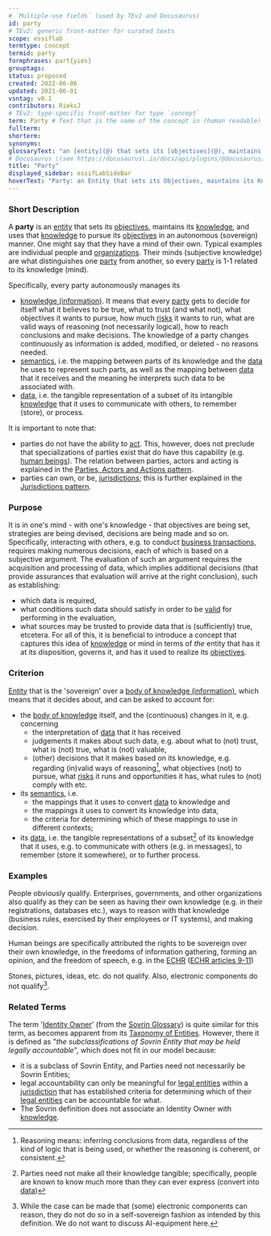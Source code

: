 ```yaml
---
# `Multiple-use fields` (used by TEv2 and Docusaurus)
id: party
# TEv2: generic front-matter for curated texts
scope: essiflab
termtype: concept
termid: party
formphrases: part{yies}
grouptags:
status: proposed
created: 2022-06-06
updated: 2021-06-01
vsntag: v0.1
contributors: RieksJ
# TEv2: type-specific front-matter for type `concept`
term: Party # Text that is the name of the concept in (human readable) texts.
fullterm:
shorterm:
synonyms:
glossaryText: "an [entity](@) that sets its [objectives](@), maintains its [knowledge](@), and uses that [knowledge](@) to pursue its [objectives](@) in an autonomous (sovereign) manner. Humans and [organizations](@) are the typical examples."
# Docusaurus \(see https://docusaurus\.io/docs/api/plugins/@docusaurus/plugin-content-docs#markdown-front-matter\):
title: "Party"
displayed_sidebar: essifLabSideBar
hoverText: "Party: an Entity that sets its Objectives, maintains its Knowledge, and uses that Knowledge to pursue its Objectives in an autonomous (sovereign) manner. Humans and Organizations are the typical examples."
---
```


### Short Description
A **party** is an [entity](@) that sets its [objectives](@), maintains its [knowledge](@), and uses that [knowledge](@) to pursue its [objectives](@) in an autonomous (sovereign) manner. One might say that they have a mind of their own. Typical examples are individual people and [organizations](@). Their minds (subjective knowledge) are what distinguishes one [party](@) from another, so every [party](@) is 1-1 related to its knowledge (mind).

Specifically, every party autonomously manages its
- [knowledge (information)](@). It means that every [party](@) gets to decide for itself what it believes to be true, what to trust (and what not), what objectives it wants to pursue, how much [risks](@) it wants to run, what are valid ways of reasoning (not necessarily logical), how to reach conclusions and make decisions. The knowledge of a party changes continuously as information is added, modified, or deleted - no reasons needed.
- [semantics](@), i.e. the mapping between parts of its knowledge and the [data](@) he uses to represent such parts, as well as the mapping between [data](@) that it receives and the meaning he interprets such data to be associated with.
- [data](@), i.e. the tangible representation of a subset of its intangible [knowledge](@) that it uses to communicate with others, to remember (store), or process.

It is important to note that:
- parties do not have the ability to [act](@). This, however, does not preclude that specializations of parties exist that do have this capability (e.g. [human beings](@)). The relation between parties, actors and acting is explained in the [Parties, Actors and Actions pattern](pattern-party-actor-action@).
- parties can own, or be, [jurisdictions](@); this is further explained in the [Jurisdictions pattern](pattern-jurisdiction@).

### Purpose
It is in one's mind - with one's knowledge - that objectives are being set, strategies are being devised, decisions are being made and so on. Specifically, interacting with others, e.g. to conduct [business transactions](@), requires making numerous decisions, each of which is based on a subjective argument. The evaluation of such an argument requires the acquisition and processing of data, which implies additional decisions (that provide assurances that evaluation will arrive at the right conclusion), such as establishing:
- which data is required,
- what conditions such data should satisfy in order to be [valid](@) for performing in the evaluation,
- what sources may be trusted to provide data that is (sufficiently) true,
etcetera. For all of this, it is beneficial to introduce a concept that captures this idea of [knowledge](@) or mind in terms of _the_ entity that has it at its disposition, governs it, and has it used to realize its [objectives](@).

### Criterion
[Entity](@) that is the 'sovereign' over a [body of knowledge (information)](@), which means that it decides about, and can be asked to account for:
- the [body of knowledge](@) itself, and the (continuous) changes in it, e.g. concerning
  - the interpretation of [data](@) that it has received
  - judgements it makes about such data, e.g. about what to (not) trust, what is (not) true, what is (not) valuable,
  - (other) decisions that it makes based on its knowledge, e.g. regarding (in)valid ways of reasoning[^1], what objectives (not) to pursue, what [risks](@) it runs and opportunities it has, what rules to (not) comply with etc.
- its [semantics](@), i.e.
  - the mappings that it uses to convert [data](@) to knowledge and
  - the mappings it uses to convert its knowledge into data,
  - the criteria for determining which of these mappings to use in different contexts;
- its [data](@), i.e. the tangible representations of a subset[^2] of its knowledge that it uses, e.g. to communicate with others (e.g. in messages), to remember (store it somewhere), or to further process.

### Examples
People obviously qualify. Enterprises, governments, and other organizations also qualify as they can be seen as having their own knowledge (e.g. in their registrations, databases etc.), ways to reason with that knowledge (business rules, exercised by their employees or IT systems), and making decision.

Human beings are specifically attributed the rights to be sovereign over their own knowledge, in the freedoms of information gathering, forming an opinion, and the freedom of speech, e.g. in the [ECHR](https://www.echr.coe.int "European Convention of Human Rights") ([ECHR articles 9-11](https://www.echr.coe.int/Documents/Convention_ENG.pdf))

Stones, pictures, ideas, etc. do not qualify. Also, electronic components do not qualify[^3].

### Related Terms
The term '[Identity Owner](https://docs.google.com/document/d/1gfIz5TT0cNp2kxGMLFXr19x1uoZsruUe_0glHst2fZ8/edit#heading=h.2e5lma3u6c9g)' (from the [Sovrin Glossary](https://sovrin.org/library/glossary/)) is quite similar for this term, as becomes apparent from its [Taxonomy of Entities](https://docs.google.com/document/d/1gfIz5TT0cNp2kxGMLFXr19x1uoZsruUe_0glHst2fZ8/edit#heading=h.mq7pzglc1j96). However, there it is defined as "_the subclassifications of Sovrin Entity that may be held legally accountable_", which does not fit in our model because:
- it is a subclass of Sovrin Entity, and Parties need not necessarily be Sovrin Entities;
- legal accountability can only be meaningful for [legal entities](@) within a [jurisdiction](@) that has established criteria for determining which of their [legal entities](@) can be accountable for what.
- The Sovrin definition does not associate an Identity Owner with [knowledge](@).


[^1]: Reasoning means: inferring conclusions from data, regardless of the kind of logic that is being used, or whether the reasoning is coherent, or consistent.

[^2]: Parties need not make all their knowledge tangible; specifically, people are known to know much more than they can ever express (convert into [data](@))

[^3]: While the case can be made that (some) electronic components can reason, they do not do so in a self-sovereign fashion as intended by this definition. We do not want to discuss AI-equipment here.
